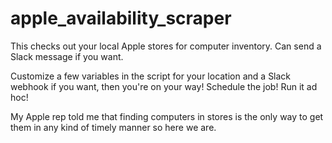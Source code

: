 # apple_availability_scraper
This checks out your local Apple stores for computer inventory. Can send a Slack message if you want.

Customize a few variables in the script for your location and a Slack webhook if you want, then you're on your way!
Schedule the job! Run it ad hoc!

My Apple rep told me that finding computers in stores is the only way to get them in any kind of timely manner so here we are.

